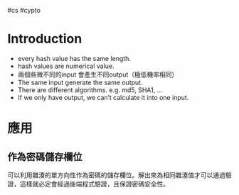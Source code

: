 #cs #cypto 

# Introduction  
- every hash value has the same length.
- hash values are numerical value.
- 兩個些微不同的input 會產生不同output（極低機率相同）
- The same input generate the same output.
- There are different algorithms. e.g. md5, SHA1, ...
- If we only have output, we can’t calculate it into one input.

# 應用
## 作為密碼儲存欄位
可以利用雜湊的單方向性作為密碼的儲存欄位。解出來為相同雜湊值才可以通過驗證，這樣就必定會經過後端程式驗證，且保證密碼安全性。